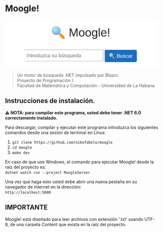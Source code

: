 # Moogle!

![moogle.png](moogle.png)

> Un motor de búsqueda .NET impulsado por Blazor.<br>
> Proyecto de Programación I.<br>
> Facultad de Matemática y Computación - Universidad de La Habana.

## Instrucciones de instalación.
**⚠ NOTA: para compilar este programa, usted debe tener .NET 6.0 correctamente instalado.**

Para descargar, compilar y ejecutar este programa introduzca los siguientes comandos desde una sesión de terminal en Linux:
1. `git clone https://github.com/nikofabelo/moogle`
2. `cd moogle`
3. `make dev`

En caso de que use Windows, el comando para ejecutar Moogle! desde la raíz del proyecto es:<br>
`dotnet watch run --project MoogleServer`

Una vez que haga esto usted debe abrir una nueva pestaña en su navegador de internet en la dirección:<br>
`http://localhost:5000`

## IMPORTANTE
Moogle! está diseñado para leer archivos con extensión '.txt' usando UTF-8, de una carpeta Content que exista en la raíz del proyecto.